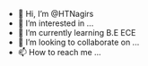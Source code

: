 - 👋 Hi, I’m @HTNagirs
- 👀 I’m interested in ...
- 🌱 I’m currently learning B.E ECE 
- 💞️ I’m looking to collaborate on ...
- 📫 How to reach me ...

<!---
HTNagirs/HTNagirs is a ✨ special ✨ repository because its `README.md` (this file) appears on your GitHub profile.
You can click the Preview link to take a look at your changes.
--->
